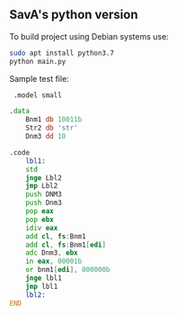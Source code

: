 ## SavA's python version

To build project using Debian systems use:
```bash
sudo apt install python3.7
python main.py
```

Sample test file:
```asm
 .model small

.data
    Bnm1 db 10011b
    Str2 db 'str'
    Dnm3 dd 10

.code
    lbl1:
    std
    jnge Lbl2
    jmp Lbl2
    push DNM3
    push Dnm3
    pop eax
    pop ebx
    idiv eax
    add cl, fs:Bnm1
    add cl, fs:Bnm1[edi]
    adc Dnm3, ebx
    in eax, 00001b
    or bnm1[edi], 000000b
    jnge lbl1
    jmp lbl1
    lbl2:
END
```
